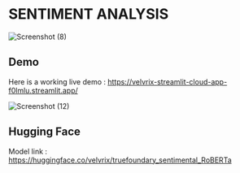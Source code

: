 # SENTIMENT ANALYSIS

![Screenshot (8)](https://user-images.githubusercontent.com/86217421/209843388-ed646334-b758-497e-a47b-c87a92156142.png)


## Demo
Here is a working live demo :  https://velvrix-streamlit-cloud-app-f0lmlu.streamlit.app/


![Screenshot (12)](https://user-images.githubusercontent.com/86217421/209876126-8f15b9b5-6160-4e10-baf7-757b2d4d4954.png)


## Hugging Face 
Model link : https://huggingface.co/velvrix/truefoundary_sentimental_RoBERTa





